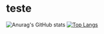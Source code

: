 # teste

![Anurag's GitHub stats](https://github-readme-stats.vercel.app/api?username=g-bordoni&count_private=true&show_icons=true)
[![Top Langs](https://github-readme-stats.vercel.app/api/top-langs/?username=g-bordoni&layout=compact)](https://github.com/anuraghazra/github-readme-stats)
